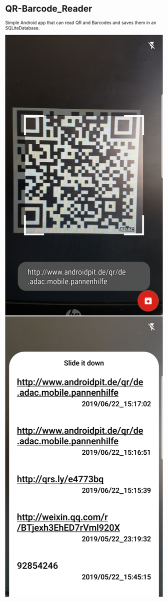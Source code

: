 # QR-Barcode_Reader
Simple Android app that can read QR and Barcodes and saves them in an SQLiteDatabase.
  

![Alt text](/Screenshots/home.jpg?raw=true "Home Screen")
![Alt text](/Screenshots/menu.jpg?raw=true "Menu Scoll-Up")
